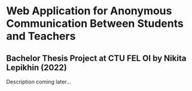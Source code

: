 # Web Application for Anonymous Communication Between Students and Teachers

## Bachelor Thesis Project at CTU FEL OI by Nikita Lepikhin (2022)

Description coming later...
